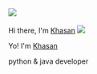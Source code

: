 ## <img src="https://www.canva.com/design/DAFArXGZOf4/nomjpmmXvlYw5MX-r7mfZQ/edit?utm_content=DAFArXGZOf4&utm_campaign=designshare&utm_medium=link2&utm_source=sharebutton"> 

Hi there, I'm [Khasan](https://daniilshat.ru/) ![](https://github.com/blackcater/blackcater/raw/main/images/Hi.gif)

Yo! I'm [Khasan](https://daniilshat.ru/) 

python & java developer 


<!--
**tomatoCoderq/tomatocoderq** is a ✨ _special_ ✨ repository because its `README.md` (this file) appears on your GitHub profile.

Here are some ideas to get you started:

- 🔭 I’m currently working on ...
- 🌱 I’m currently learning ...
- 👯 I’m looking to collaborate on ...
- 🤔 I’m looking for help with ...
- 💬 Ask me about ...
- 📫 How to reach me: ...
- 😄 Pronouns: ...
- ⚡ Fun fact: ...
-->
